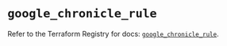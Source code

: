 # `google_chronicle_rule`

Refer to the Terraform Registry for docs: [`google_chronicle_rule`](https://registry.terraform.io/providers/hashicorp/google-beta/6.25.0/docs/resources/google_chronicle_rule).
